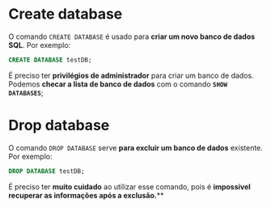 # Create database
O comando `CREATE DATABASE` é usado para **criar um novo banco de dados SQL**. Por exemplo:
```SQL
CREATE DATABASE testDB;
```

É preciso ter **privilégios de administrador** para criar um banco de dados. Podemos **checar a lista de banco de dados** com o comando **`SHOW DATABASES`**;
# Drop database
O comando `DROP DATABASE` serve **para excluir um banco de dados** existente. Por exemplo:
```SQL
DROP DATABASE testDB;
```

É preciso ter **muito cuidado** ao utilizar esse comando, pois é **impossível recuperar as informações após a exclusão.****

